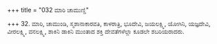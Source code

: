 +++
title = "032 ಮಾರಿ ಚಾಮುಣ್ಡಿ"

+++
32. ಮಾರಿ, ಚಾಮುಂಡಿ, ಸ್ಮಶಾನಾಕಾರವತಿ, ಕಾಳರಾತ್ರಿ, ಭೂದೇವಿ, ಜಯಲಕ್ಷ್ಮಿ, ಯೋಗಿನಿ, ಯಜ್ಞದೇವಿ, ವೀರಲಕ್ಷ್ಮಿ, ವನಲಕ್ಷ್ಮಿ, ಶಾಕಿನಿ ಡಾಕಿನಿ ಮುಂತಾದ ಶಕ್ತಿ ದೇವತೆಗಳೆಲ್ಲಾ ಕೂಡಲೇ ಶಬರಿಯರಾದರು.